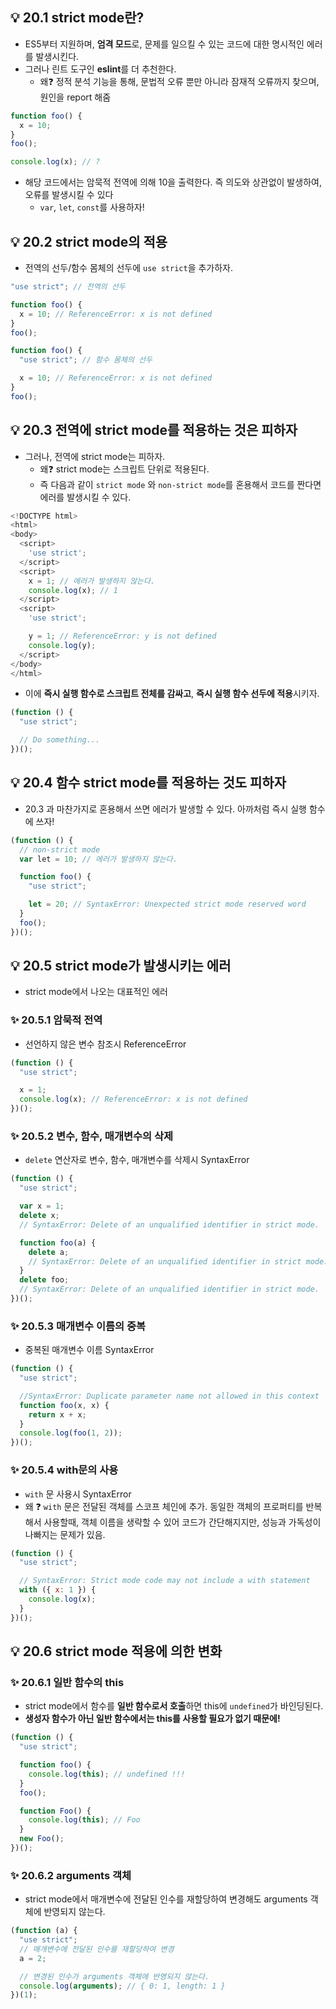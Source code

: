 ## 💡 20.1 strict mode란?

- ES5부터 지원하며, **엄격 모드**로, 문제를 일으킬 수 있는 코드에 대한 명시적인 에러를 발생시킨다.
- 그러나 린트 도구인 **eslint**를 더 추천한다.
  - 왜❓ 정적 분석 기능을 통해, 문법적 오류 뿐만 아니라 잠재적 오류까지 찾으며, 원인을 report 해줌

```js
function foo() {
  x = 10;
}
foo();

console.log(x); // ?
```

- 해당 코드에서는 암묵적 전역에 의해 10을 출력한다. 즉 의도와 상관없이 발생하여, 오류를 발생시킬 수 있다
  - `var`, `let`, `const`를 사용하자!

## 💡 20.2 strict mode의 적용

- 전역의 선두/함수 몸체의 선두에 `use strict`을 추가하자.

```js
"use strict"; // 전역의 선두

function foo() {
  x = 10; // ReferenceError: x is not defined
}
foo();
```

```js
function foo() {
  "use strict"; // 함수 몸체의 선두

  x = 10; // ReferenceError: x is not defined
}
foo();
```

## 💡 20.3 전역에 strict mode를 적용하는 것은 피하자

- 그러나, 전역에 strict mode는 피하자.
  - 왜❓ strict mode는 스크립트 단위로 적용된다.
  - 즉 다음과 같이 `strict mode` 와 `non-strict mode`를 혼용해서 코드를 짠다면 에러를 발생시킬 수 있다.

```js
<!DOCTYPE html>
<html>
<body>
  <script>
    'use strict';
  </script>
  <script>
    x = 1; // 에러가 발생하지 않는다.
    console.log(x); // 1
  </script>
  <script>
    'use strict';

    y = 1; // ReferenceError: y is not defined
    console.log(y);
  </script>
</body>
</html>
```

- 이에 **즉시 실행 함수로 스크립트 전체를 감싸고**, **즉시 실행 함수 선두에 적용**시키자.

```js
(function () {
  "use strict";

  // Do something...
})();
```

## 💡 20.4 함수 strict mode를 적용하는 것도 피하자

- 20.3 과 마찬가지로 혼용해서 쓰면 에러가 발생할 수 있다. 아까처럼 즉시 실행 함수에 쓰자!

```js
(function () {
  // non-strict mode
  var lеt = 10; // 에러가 발생하지 않는다.

  function foo() {
    "use strict";

    let = 20; // SyntaxError: Unexpected strict mode reserved word
  }
  foo();
})();
```

## 💡 20.5 strict mode가 발생시키는 에러

- strict mode에서 나오는 대표적인 에러

### ✨ 20.5.1 암묵적 전역

- 선언하지 않은 변수 참조시 ReferenceError

```js
(function () {
  "use strict";

  x = 1;
  console.log(x); // ReferenceError: x is not defined
})();
```

### ✨ 20.5.2 변수, 함수, 매개변수의 삭제

- `delete` 연산자로 변수, 함수, 매개변수를 삭제시 SyntaxError

```js
(function () {
  "use strict";

  var x = 1;
  delete x;
  // SyntaxError: Delete of an unqualified identifier in strict mode.

  function foo(a) {
    delete a;
    // SyntaxError: Delete of an unqualified identifier in strict mode.
  }
  delete foo;
  // SyntaxError: Delete of an unqualified identifier in strict mode.
})();
```

### ✨ 20.5.3 매개변수 이름의 중복

- 중복된 매개변수 이름 SyntaxError

```js
(function () {
  "use strict";

  //SyntaxError: Duplicate parameter name not allowed in this context
  function foo(x, x) {
    return x + x;
  }
  console.log(foo(1, 2));
})();
```

### ✨ 20.5.4 with문의 사용

- `with` 문 사용시 SyntaxError
- 왜 ❓ `with` 문은 전달된 객체를 스코프 체인에 추가. 동일한 객체의 프로퍼티를 반복해서 사용할때, 객체 이름을 생략할 수 있어 코드가 간단해지지만, 성능과 가독성이 나빠지는 문제가 있음.

```js
(function () {
  "use strict";

  // SyntaxError: Strict mode code may not include a with statement
  with ({ x: 1 }) {
    console.log(x);
  }
})();
```

## 💡 20.6 strict mode 적용에 의한 변화

### ✨ 20.6.1 일반 함수의 this

- strict mode에서 함수를 **일반 함수로서 호출**하면 this에 `undefined`가 바인딩된다.
- **생성자 함수가 아닌 일반 함수에서는 this를 사용할 필요가 없기 때문에!**

```js
(function () {
  "use strict";

  function foo() {
    console.log(this); // undefined !!!
  }
  foo();

  function Foo() {
    console.log(this); // Foo
  }
  new Foo();
})();
```

### ✨ 20.6.2 arguments 객체

- strict mode에서 매개변수에 전달된 인수를 재할당하여 변경해도 arguments 객체에 반영되지 않는다.

```js
(function (a) {
  "use strict";
  // 매개변수에 전달된 인수를 재할당하여 변경
  a = 2;

  // 변경된 인수가 arguments 객체에 반영되지 않는다.
  console.log(arguments); // { 0: 1, length: 1 }
})(1);
```
